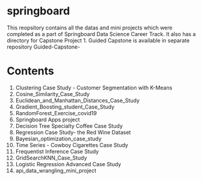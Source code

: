 # springboard

This reopsitory contains all the datas and mini projects which were completed as a part of Springboard Data Science Career Track. It also has a directory for Capstone Project 1.
Guided Capstone is available in separate repository Guided-Capstone-

# Contents

1. Clustering Case Study - Customer Segmentation with K-Means
2. Cosine_Similarity_Case_Study
3. Euclidean_and_Manhattan_Distances_Case_Study 
4. Gradient_Boosting_student_Case_Study
5. RandomForest_Exercise_covid19
6. Springboard Apps project
7. Decision Tree Specialty Coffee Case Study
8. Regression Case Study- the Red Wine Dataset
9. Bayesian_optimization_case_study
10. Time Series - Cowboy Cigarettes Case Study 
11. Frequentist Inference Case Study 
12. GridSearchKNN_Case_Study
13. Logistic Regression Advanced Case Study
14. api_data_wrangling_mini_project
